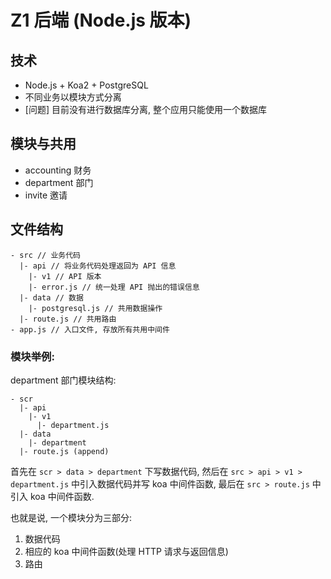 # Z1 后端 (Node.js 版本)

## 技术

- Node.js + Koa2 + PostgreSQL
- 不同业务以模块方式分离
- [问题] 目前没有进行数据库分离, 整个应用只能使用一个数据库

## 模块与共用

- accounting 财务
- department 部门
- invite 邀请

## 文件结构

```
- src // 业务代码
  |- api // 将业务代码处理返回为 API 信息
    |- v1 // API 版本
    |- error.js // 统一处理 API 抛出的错误信息
  |- data // 数据
    |- postgresql.js // 共用数据操作
  |- route.js // 共用路由
- app.js // 入口文件, 存放所有共用中间件
```

### 模块举例:
department 部门模块结构:

```
- scr
  |- api
    |- v1
      |- department.js
  |- data
    |- department
  |- route.js (append)
```

首先在 `scr > data > department` 下写数据代码, 然后在 `src > api > v1 > department.js`
中引入数据代码并写 koa 中间件函数, 最后在 `src > route.js` 中引入 koa 中间件函数.

也就是说, 一个模块分为三部分:

1. 数据代码
2. 相应的 koa 中间件函数(处理 HTTP 请求与返回信息)
3. 路由